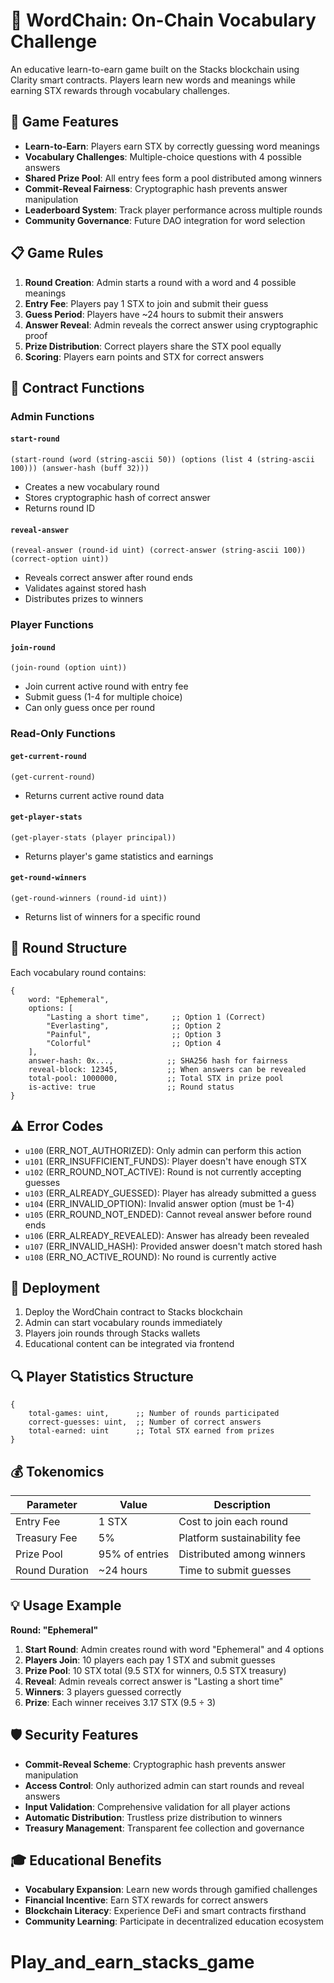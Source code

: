 # 🧠 WordChain: On-Chain Vocabulary Challenge

An educative learn-to-earn game built on the Stacks blockchain using Clarity smart contracts. Players learn new words and meanings while earning STX rewards through vocabulary challenges.

## 🎯 Game Features

- **Learn-to-Earn**: Players earn STX by correctly guessing word meanings
- **Vocabulary Challenges**: Multiple-choice questions with 4 possible answers
- **Shared Prize Pool**: All entry fees form a pool distributed among winners
- **Commit-Reveal Fairness**: Cryptographic hash prevents answer manipulation
- **Leaderboard System**: Track player performance across multiple rounds
- **Community Governance**: Future DAO integration for word selection

## 📋 Game Rules

1. **Round Creation**: Admin starts a round with a word and 4 possible meanings
2. **Entry Fee**: Players pay 1 STX to join and submit their guess
3. **Guess Period**: Players have ~24 hours to submit their answers
4. **Answer Reveal**: Admin reveals the correct answer using cryptographic proof
5. **Prize Distribution**: Correct players share the STX pool equally
6. **Scoring**: Players earn points and STX for correct answers

## 🔧 Contract Functions

### Admin Functions

#### `start-round`
```clarity
(start-round (word (string-ascii 50)) (options (list 4 (string-ascii 100))) (answer-hash (buff 32)))
```
- Creates a new vocabulary round
- Stores cryptographic hash of correct answer
- Returns round ID

#### `reveal-answer`
```clarity
(reveal-answer (round-id uint) (correct-answer (string-ascii 100)) (correct-option uint))
```
- Reveals correct answer after round ends
- Validates against stored hash
- Distributes prizes to winners

### Player Functions

#### `join-round`
```clarity
(join-round (option uint))
```
- Join current active round with entry fee
- Submit guess (1-4 for multiple choice)
- Can only guess once per round

### Read-Only Functions

#### `get-current-round`
```clarity
(get-current-round)
```
- Returns current active round data

#### `get-player-stats`
```clarity
(get-player-stats (player principal))
```
- Returns player's game statistics and earnings

#### `get-round-winners`
```clarity
(get-round-winners (round-id uint))
```
- Returns list of winners for a specific round

## 🎯 Round Structure

Each vocabulary round contains:

```clarity
{
    word: "Ephemeral",
    options: [
        "Lasting a short time",     ;; Option 1 (Correct)
        "Everlasting",              ;; Option 2
        "Painful",                  ;; Option 3
        "Colorful"                  ;; Option 4
    ],
    answer-hash: 0x...,            ;; SHA256 hash for fairness
    reveal-block: 12345,           ;; When answers can be revealed
    total-pool: 1000000,           ;; Total STX in prize pool
    is-active: true                ;; Round status
}
```

## ⚠️ Error Codes

- `u100` (ERR_NOT_AUTHORIZED): Only admin can perform this action
- `u101` (ERR_INSUFFICIENT_FUNDS): Player doesn't have enough STX
- `u102` (ERR_ROUND_NOT_ACTIVE): Round is not currently accepting guesses
- `u103` (ERR_ALREADY_GUESSED): Player has already submitted a guess
- `u104` (ERR_INVALID_OPTION): Invalid answer option (must be 1-4)
- `u105` (ERR_ROUND_NOT_ENDED): Cannot reveal answer before round ends
- `u106` (ERR_ALREADY_REVEALED): Answer has already been revealed
- `u107` (ERR_INVALID_HASH): Provided answer doesn't match stored hash
- `u108` (ERR_NO_ACTIVE_ROUND): No round is currently active

## 🚀 Deployment

1. Deploy the WordChain contract to Stacks blockchain
2. Admin can start vocabulary rounds immediately
3. Players join rounds through Stacks wallets
4. Educational content can be integrated via frontend

## 🔍 Player Statistics Structure

```clarity
{
    total-games: uint,      ;; Number of rounds participated
    correct-guesses: uint,  ;; Number of correct answers
    total-earned: uint      ;; Total STX earned from prizes
}
```

## 💰 Tokenomics

| Parameter | Value | Description |
|-----------|-------|-------------|
| Entry Fee | 1 STX | Cost to join each round |
| Treasury Fee | 5% | Platform sustainability fee |
| Prize Pool | 95% of entries | Distributed among winners |
| Round Duration | ~24 hours | Time to submit guesses |

## 💡 Usage Example

**Round: "Ephemeral"**
1. **Start Round**: Admin creates round with word "Ephemeral" and 4 options
2. **Players Join**: 10 players each pay 1 STX and submit guesses
3. **Prize Pool**: 10 STX total (9.5 STX for winners, 0.5 STX treasury)
4. **Reveal**: Admin reveals correct answer is "Lasting a short time"
5. **Winners**: 3 players guessed correctly
6. **Prize**: Each winner receives 3.17 STX (9.5 ÷ 3)

## 🛡️ Security Features

- **Commit-Reveal Scheme**: Cryptographic hash prevents answer manipulation
- **Access Control**: Only authorized admin can start rounds and reveal answers
- **Input Validation**: Comprehensive validation for all player actions
- **Automatic Distribution**: Trustless prize distribution to winners
- **Treasury Management**: Transparent fee collection and governance

## 🎓 Educational Benefits

- **Vocabulary Expansion**: Learn new words through gamified challenges
- **Financial Incentive**: Earn STX rewards for correct answers
- **Blockchain Literacy**: Experience DeFi and smart contracts firsthand
- **Community Learning**: Participate in decentralized education ecosystem
# Play_and_earn_stacks_game
